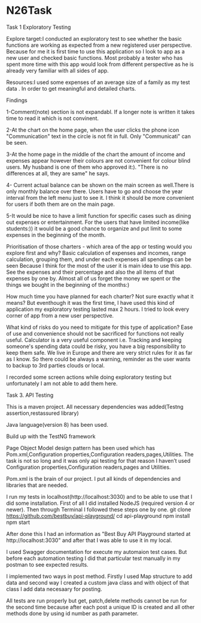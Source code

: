 # N26Task

Task 1
Exploratory Testing


Explore target:I conducted an exploratory test to see whether the basic functions are working as expected from a new registered user perspective.
Because for me it is first time to use this application so I look to app as a new user and checked basic functions.
Most probably a tester who has spent more time with this app would look from different perspective as he is already very familiar with all sides of app.

Resources:I used some expenses of an average size of a family as my test data . In order to get meaningful and detailed charts.

Findings

1-Comment(note) section is not expandabl. If a longer note is written it takes time to read it which is not convinent.

2-At the chart on the home page, when the user clicks the phone icon  "Communication" text in the circle is not fit in full. Only "Communicati" can be seen.

3-At the home page in the middle of the chart the amount of income and expenses appear however their colours are not convenient for colour blind users.
My husband is one of them who approved it:). "There is no differences at all, they are same" he says. 

4- Current actual balance can be shown on the main screen as well.There is only monthly balance over there. 
Users have to  go and choose the year interval from the left menu just to see it. I think it should be more convenient for users if both them are on the main page.

5-It would be nice to have a limit function for specific cases such as dining out expenses or entertainment. 
For the users that have limited income(like students:)) it would be a good chance to organize and put limit to some expenses in the beginning of the month.





Prioritisation of those charters - which area of the app or testing would you explore first and why? 
Basic calculation of expenses and incomes, range calculation, grouping them, and under each expenses all spendings can be seen 
Because I think for the most of the user it is main idea to use this app. See the expenses and their percentage and also the all items of that expenses by one by.
Almost all of us forget the money we spent or the things we bought in the beginning of the months:)

How much time you have planned for each charter? 
Not sure exactly what it means? But eventhough it was the first time, I have used this kind of application my exploratory testing lasted max 2 hours.
I tried to look every corner of app from a new user perspective.



What kind of risks do you need to mitigate for this type of application? 
Ease of use and convenience should not be sacrificed for functions not really useful. Calculator is a very useful component i.e.
Tracking and keeping someone's spending data could be risky, you have a big responsibility to keep them safe. 
We live in Europe and there are very strict rules for it as far as I know. So there could be always a warning, reminder as the user wants to backup to 3rd parties clouds or local. 

I recorded some screen actions while doing exploratory testing but unfortunately I am not able to add them here.








Task 3.
API Testing

This is a maven project. All necessary dependencies was added(Testng assertion,restassured library)

Java language(version 8) has been used.

Build up with the TestNG framework

Page Object Model design pattern has been used which has Pom.xml,Configuration properties,Configuration readers,pages,Utilities. 
The task is not so long and it was only api testing for that reason I haven’t used Configuration properties,Configuration readers,pages and Utilities.

Pom.xml is the brain of our project. I put all kinds of dependencies and libraries that are needed. 

I run my tests in localhost(http://localhost:3030) and to be able to use that I did some installation.
First of all I did installed NodeJS  (required version 4 or newer).
Then through Terminal I followed these steps one by one.
git clone https://github.com/bestbuy/api-playground/
cd api-playground
npm install
npm start

After done this I had an information as "Best Buy API Playground started at http://localhost:3030" and after that I was able to use it in my local.

I used Swagger documentation for execute my automaion test cases. 
But before each automation testing I did that particular test manually in my postman to see expected results.

I implemented two ways in post method. Firstly I used Map structure to add data and second way I created a custom java class and with object of that class I add data necesaary for posting.

All tests are run properly but get, patch,delete methods cannot be run for the second time because after each post a unique ID is created and  all other methods done by using id number as path parameter.



